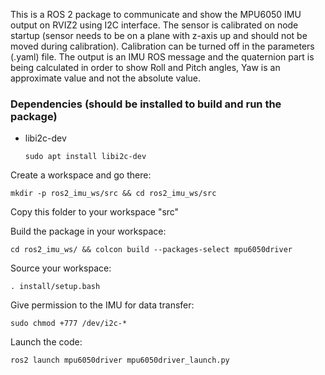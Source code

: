 This is a ROS 2 package to communicate and show the MPU6050 IMU output on RVIZ2 using I2C interface. The sensor is calibrated on node startup (sensor needs to be on a plane with z-axis up and should not be moved during calibration). Calibration can be turned off in the parameters (.yaml) file. The output is an IMU ROS message and the quaternion part is being calculated in order to show Roll and Pitch angles, Yaw is an approximate value and not the absolute value.

### Dependencies (should be installed to build and run the package)
-  libi2c-dev

   `sudo apt install libi2c-dev`

Create a workspace and go there:

    mkdir -p ros2_imu_ws/src && cd ros2_imu_ws/src

Copy this folder to your workspace "src"

Build the package in your workspace:

    cd ros2_imu_ws/ && colcon build --packages-select mpu6050driver

Source your workspace:

    . install/setup.bash

Give permission to the IMU for data transfer:

    sudo chmod +777 /dev/i2c-*
    
Launch the code:

    ros2 launch mpu6050driver mpu6050driver_launch.py
